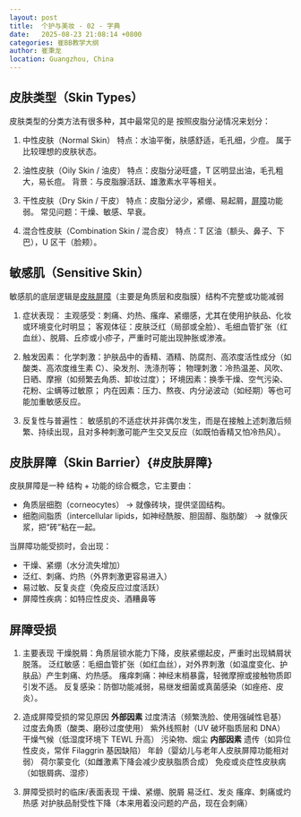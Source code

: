 ```yaml
---
layout: post
title:  个护与美妆 - 02 - 字典
date:   2025-08-23 21:08:14 +0800
categories: 崔BB教学大纲
author: 崔秉龙
location: Guangzhou, China
---
```


## 皮肤类型（Skin Types）

皮肤类型的分类方法有很多种，其中最常见的是 按照皮脂分泌情况来划分：

1. 中性皮肤（Normal Skin）
特点：水油平衡，肤感舒适，毛孔细，少痘。
属于比较理想的皮肤状态。

2. 油性皮肤（Oily Skin / 油皮）
特点：皮脂分泌旺盛，T 区明显出油，毛孔粗大，易长痘。
背景：与皮脂腺活跃、雄激素水平等相关。

3. 干性皮肤（Dry Skin / 干皮）
特点：皮脂分泌少，紧绷、易起屑，[屏障](#皮肤屏障)功能弱。
常见问题：干燥、敏感、早衰。

4. 混合性皮肤（Combination Skin / 混合皮）
特点：T 区油（额头、鼻子、下巴），U 区干（脸颊）。


## 敏感肌（Sensitive Skin）

敏感肌的底层逻辑是[皮肤屏障](#皮肤屏障)（主要是角质层和皮脂膜）结构不完整或功能减弱

1. 症状表现：
主观感受：刺痛、灼热、瘙痒、紧绷感，尤其在使用护肤品、化妆或环境变化时明显；
客观体征：皮肤泛红（局部或全脸）、毛细血管扩张（红血丝）、脱屑、丘疹或小疹子，严重时可能出现肿胀或渗液。

2. 触发因素：
化学刺激：护肤品中的香精、酒精、防腐剂、高浓度活性成分（如酸类、高浓度维生素 C）、染发剂、洗涤剂等；
物理刺激：冷热温差、风吹、日晒、摩擦（如频繁去角质、卸妆过度）；
环境因素：换季干燥、空气污染、花粉、尘螨等过敏原；
内在因素：压力、熬夜、内分泌波动（如经期）等也可能加重敏感反应。

3. 反复性与普遍性：
敏感肌的不适症状并非偶尔发生，而是在接触上述刺激后频繁、持续出现，且对多种刺激可能产生交叉反应（如既怕香精又怕冷热风）。

## 皮肤屏障（Skin Barrier）{#皮肤屏障}

皮肤屏障是一种 结构 + 功能的综合概念，它主要由：
- 角质层细胞（corneocytes） → 就像砖块，提供坚固结构。
- 细胞间脂质（intercellular lipids，如神经酰胺、胆固醇、脂肪酸） → 就像灰浆，把“砖”粘在一起。

当屏障功能受损时，会出现：
- 干燥、紧绷（水分流失增加）
- 泛红、刺痛、灼热（外界刺激更容易进入）
- 易过敏、反复炎症（免疫反应过度活跃）
- 屏障性疾病：如特应性皮炎、酒糟鼻等

## 屏障受损

1. 主要表现
干燥脱屑：角质层锁水能力下降，皮肤紧绷起皮，严重时出现鳞屑状脱落。
泛红敏感：毛细血管扩张（如红血丝），对外界刺激（如温度变化、护肤品）产生刺痛、灼热感。
瘙痒刺痛：神经末梢暴露，轻微摩擦或接触物质即引发不适。
反复感染：防御功能减弱，易继发细菌或真菌感染（如痤疮、皮炎）。

2. 造成屏障受损的常见原因
**外部因素**
过度清洁（频繁洗脸、使用强碱性皂基）
过度去角质（酸类、磨砂过度使用）
紫外线照射（UV 破坏脂质层和 DNA）
干燥气候（低湿度环境下 TEWL 升高）
污染物、烟尘
**内部因素**
遗传（如异位性皮炎，常伴 Filaggrin 基因缺陷）
年龄（婴幼儿与老年人皮肤屏障功能相对弱）
荷尔蒙变化（如雌激素下降会减少皮肤脂质合成）
免疫或炎症性皮肤病（如银屑病、湿疹）

3. 屏障受损时的临床/表面表现
干燥、紧绷、脱屑
易泛红、发炎
瘙痒、刺痛或灼热感
对护肤品耐受性下降（本来用着没问题的产品，现在会刺痛）